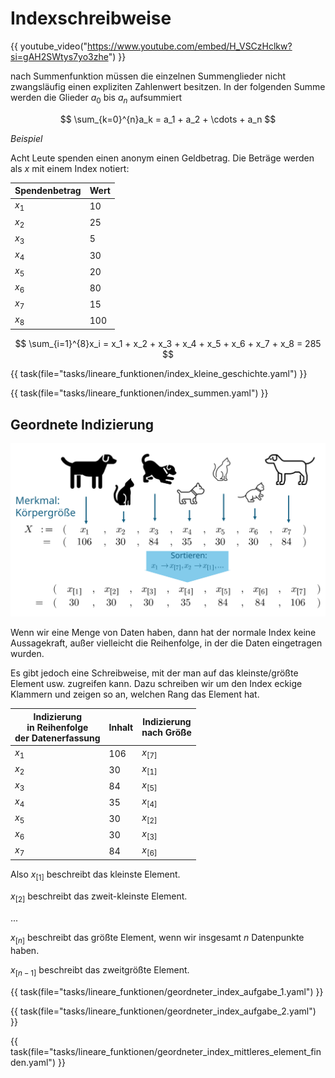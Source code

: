 # Indexschreibweise

{{ youtube_video("https://www.youtube.com/embed/H_VSCzHclkw?si=gAH2SWtys7yo3zhe") }}

nach Summenfunktion müssen die einzelnen Summenglieder nicht zwangsläufig einen expliziten Zahlenwert besitzen.
In der folgenden Summe werden die Glieder $a_0$ bis $a_n$ aufsummiert

$$
\sum_{k=0}^{n}a_k = a_1 + a_2 + \cdots + a_n
$$

_Beispiel_

Acht Leute spenden einen anonym einen Geldbetrag. Die Beträge werden als $x$ mit einem Index notiert:

| Spendenbetrag | Wert  |
|---------------|-------|
| $x_1$         | $10$  |
| $x_2$         | $25$  |
| $x_3$         | $5$   |
| $x_4$         | $30$  |
| $x_5$         | $20$  |
| $x_6$         | $80$  |
| $x_7$         | $15$  |
| $x_8$         | $100$ |
 
$$
\sum_{i=1}^{8}x_i = x_1 + x_2 + x_3 + x_4 + x_5 + x_6 + x_7 + x_8 = 285
$$
 
{{ task(file="tasks/lineare_funktionen/index_kleine_geschichte.yaml") }}

{{ task(file="tasks/lineare_funktionen/index_summen.yaml") }}


## Geordnete Indizierung

![](../../pictures/geordnete_indizierung.svg)

Wenn wir eine Menge von Daten haben, dann hat der normale Index keine Aussagekraft,
außer vielleicht die Reihenfolge, in der die Daten eingetragen wurden.

Es gibt jedoch eine Schreibweise, mit der man auf das kleinste/größte Element usw. zugreifen kann.
Dazu schreiben wir um den Index eckige Klammern und zeigen so an, welchen Rang das Element hat.

| Indizierung<br/>in Reihenfolge<br/>der Datenerfassung | Inhalt | Indizierung<br/>nach Größe |
|-----------------------------------------------|--------|------------------------|
| $x_1$                                         | 106    | $x_{[7]}$              |
| $x_2$                                         | 30     | $x_{[1]}$              |
| $x_3$                                         | 84     | $x_{[5]}$              |
| $x_4$                                         | 35     | $x_{[4]}$              |
| $x_5$                                         | 30     | $x_{[2]}$              |
| $x_6$                                         | 30     | $x_{[3]}$              |
| $x_7$                                         | 84     | $x_{[6]}$              |

Also $x_{[1]}$ beschreibt das kleinste Element.

$x_{[2]}$ beschreibt das zweit-kleinste Element.

...

$x_{[n]}$ beschreibt das größte Element, wenn wir insgesamt $n$ Datenpunkte haben.

$x_{[n-1]}$ beschreibt das zweitgrößte Element. 

{{ task(file="tasks/lineare_funktionen/geordneter_index_aufgabe_1.yaml") }}

{{ task(file="tasks/lineare_funktionen/geordneter_index_aufgabe_2.yaml") }}

{{ task(file="tasks/lineare_funktionen/geordneter_index_mittleres_element_finden.yaml") }}

